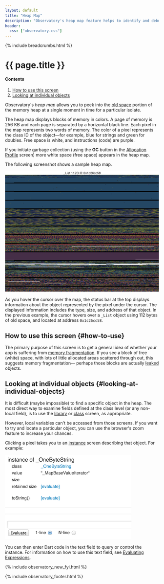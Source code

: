 ```yaml
---
layout: default
title: "Heap Map"
description: "Observatory's heap map feature helps to identify and debug memory fragmentation in your Dart application."
header:
  css: ["observatory.css"]
---
```


{% include breadcrumbs.html %}

# {{ page.title }}

<h4>Contents</h4>
<ol class="toc">
  <li> <a href="#how-to-use">How to use this screen</a> </li>
  <li> <a href="#looking-at-individual-objects">Looking at individual
                objects</a> </li>
</ol>

Observatory's _heap map_ allows you to peek into the 
[old space](glossary.html#old-space) portion of the memory heap
at a single moment in time for a particular isolate.

The heap map displays blocks of memory in colors. A page of memory
is 256 KB and each page is separated by a horizontal black line. 
Each pixel in the map represents two words of memory.
The color of a pixel represents the class ID of the
object&mdash;for example, blue for strings and green for doubles.
Free space is white, and instructions (code) are purple.

If you initiate garbage collection (using the **GC** button
in the [Allocation Profile](allocation-profile.html) screen)
more white space (free space) appears in the heap map.

The following screenshot shows a sample heap map.

<img src="images/HeapMap.png" alt="Heap map">

As you hover the cursor over the map, the status bar at the top displays
information about the object represented by the pixel under the cursor.
The displayed information includes the type, size, and address of that object.
In the previous example, the cursor
hovers over a `_List` object using 112 bytes of old space, and located at
address `0x1c26cc58`.

## How to use this screen {#how-to-use}

The primary purpose of this screen is to get a general idea of
whether your app is suffering from
[memory fragmentation](glossary.html#memory-fragmentation).
If you see a block of free (white) space, with lots of little
allocated areas scattered through out, this suggests memory
fragmentation&mdash; perhaps those blocks are actually 
[leaked](glossary.html#memory-leak) objects.

## Looking at individual objects {#looking-at-individual-objects}

It is difficult (maybe impossible) to find a specific object
in the heap. The most direct way to examine fields defined at
the class level (or any non-local field), is to use the
[library](screens.html#library-screen) or
[class](screens.html#class-screen) screen, as appropriate.

However, local variables can't be accessed from those screens.
If you want to try and locate a particular object,
you can use the browser's zoom feature to increase your chances.

Clicking a pixel takes you to an [instance](screens.html#instance-screen)
screen describing that object.  For example:

<img src="images/EvaluateObject.png" alt="evaluate object">

You can then enter Dart code in the text field to query or control
the instance. For information on how to use this text field,
see [Evaluating Expressions](evaluate.html).

{% include observatory_new_fyi.html %}

{% include observatory_footer.html %}
